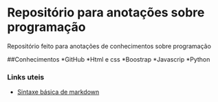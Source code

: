 # Repositório para anotações sobre programação
Repositório feito para anotações de conhecimentos sobre programação

##Conhecimentos
*GitHub
*Html e css
*Boostrap
*Javascrip
*Python

### Links uteis
* [Sintaxe básica de markdown](https://www.markdownguide.org/basic-syntax/)
